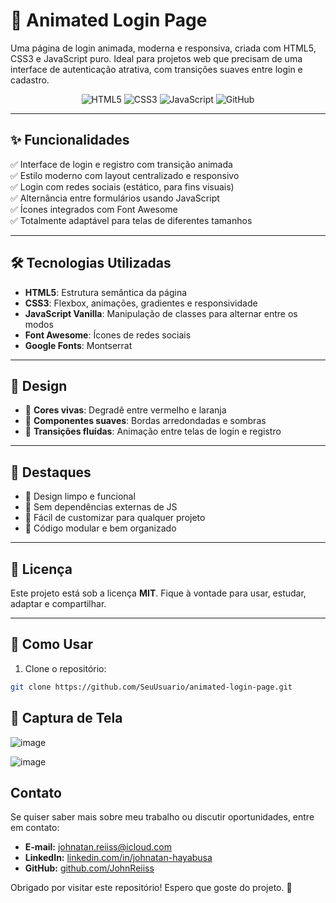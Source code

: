 # 🔐 Animated Login Page

Uma página de login animada, moderna e responsiva, criada com HTML5, CSS3 e JavaScript puro. Ideal para projetos web que precisam de uma interface de autenticação atrativa, com transições suaves entre login e cadastro.

<div align="center">
  <img src="https://img.shields.io/badge/HTML5-E34F26?style=for-the-badge&logo=html5&logoColor=white" alt="HTML5">
  <img src="https://img.shields.io/badge/CSS3-1572B6?style=for-the-badge&logo=css3&logoColor=white" alt="CSS3">
  <img src="https://img.shields.io/badge/JavaScript-F7DF1E?style=for-the-badge&logo=javascript&logoColor=black" alt="JavaScript">
  <img src="https://img.shields.io/badge/GitHub-100000?style=for-the-badge&logo=github&logoColor=white" alt="GitHub">
</div>

---

## ✨ Funcionalidades

✅ Interface de login e registro com transição animada  
✅ Estilo moderno com layout centralizado e responsivo  
✅ Login com redes sociais (estático, para fins visuais)  
✅ Alternância entre formulários usando JavaScript  
✅ Ícones integrados com Font Awesome  
✅ Totalmente adaptável para telas de diferentes tamanhos  

---

## 🛠️ Tecnologias Utilizadas

- **HTML5**: Estrutura semântica da página
- **CSS3**: Flexbox, animações, gradientes e responsividade
- **JavaScript Vanilla**: Manipulação de classes para alternar entre os modos
- **Font Awesome**: Ícones de redes sociais
- **Google Fonts**: Montserrat

---

## 🎨 Design

- 🎨 **Cores vivas**: Degradê entre vermelho e laranja
- 🧱 **Componentes suaves**: Bordas arredondadas e sombras
- 🔄 **Transições fluídas**: Animação entre telas de login e registro

---

## 🌟 Destaques

- 🔹 Design limpo e funcional
- 🔹 Sem dependências externas de JS
- 🔹 Fácil de customizar para qualquer projeto
- 🔹 Código modular e bem organizado

---

## 📄 Licença

Este projeto está sob a licença **MIT**. Fique à vontade para usar, estudar, adaptar e compartilhar.

---

## 🚀 Como Usar

1. Clone o repositório:

```bash
git clone https://github.com/SeuUsuario/animated-login-page.git
```

## 📌 Captura de Tela
![image](https://github.com/user-attachments/assets/4f2fc607-b5ef-46e4-ba02-02e7bcae8cfa)

![image](https://github.com/user-attachments/assets/db4055af-0c3a-4898-8684-6e4fb8aa7f93)

## Contato
Se quiser saber mais sobre meu trabalho ou discutir oportunidades, entre em contato:

- **E-mail:** johnatan.reiiss@icloud.com
- **LinkedIn:** [linkedin.com/in/johnatan-hayabusa](https://www.linkedin.com/in/johnatan-hayabusa)
- **GitHub:** [github.com/JohnReiiss](https://github.com/JohnReiiss)

Obrigado por visitar este repositório! Espero que goste do projeto. 🚀
